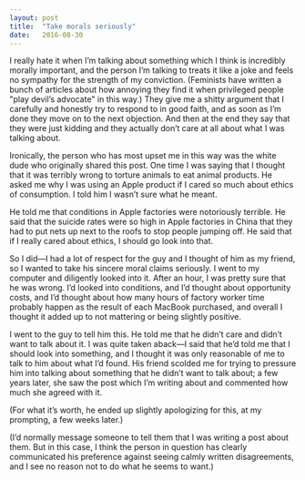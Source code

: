 ```yaml
---
layout: post
title:  "Take morals seriously"
date:   2016-08-30
---
```


I really hate it when I’m talking about something which I think is incredibly morally important, and the person I’m talking to treats it like a joke and feels no sympathy for the strength of my conviction. (Feminists have written a bunch of articles about how annoying they find it when privileged people "play devil’s advocate" in this way.) They give me a shitty argument that I carefully and honestly try to respond to in good faith, and as soon as I’m done they move on to the next objection. And then at the end they say that they were just kidding and they actually don’t care at all about what I was talking about.

Ironically, the person who has most upset me in this way was the white dude who originally shared this post. One time I was saying that I thought that it was terribly wrong to torture animals to eat animal products. He asked me why I was using an Apple product if I cared so much about ethics of consumption. I told him I wasn’t sure what he meant.

He told me that conditions in Apple factories were notoriously terrible. He said that the suicide rates were so high in Apple factories in China that they had to put nets up next to the roofs to stop people jumping off. He said that if I really cared about ethics, I should go look into that.

So I did—I had a lot of respect for the guy and I thought of him as my friend, so I wanted to take his sincere moral claims seriously. I went to my computer and diligently looked into it. After an hour, I was pretty sure that he was wrong. I’d looked into conditions, and I’d thought about opportunity costs, and I’d thought about how many hours of factory worker time probably happen as the result of each MacBook purchased, and overall I thought it added up to not mattering or being slightly positive.

I went to the guy to tell him this. He told me that he didn’t care and didn’t want to talk about it. I was quite taken aback—I said that he’d told me that I should look into something, and I thought it was only reasonable of me to talk to him about what I’d found. His friend scolded me for trying to pressure him into talking about something that he didn’t want to talk about; a few years later, she saw the post which I’m writing about and commented how much she agreed with it.

(For what it’s worth, he ended up slightly apologizing for this, at my prompting, a few weeks later.)

(I’d normally message someone to tell them that I was writing a post about them. But in this case, I think the person in question has clearly communicated his preference against seeing calmly written disagreements, and I see no reason not to do what he seems to want.)
